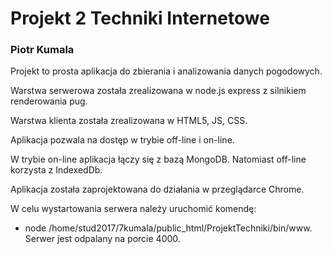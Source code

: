 # Projekt 2 Techniki Internetowe
### Piotr Kumala

Projekt to prosta aplikacja do zbierania i analizowania danych pogodowych.

Warstwa serwerowa została zrealizowana w node.js express z silnikiem renderowania pug.

Warstwa klienta została zrealizowana w HTML5, JS, CSS.

Aplikacja pozwala na dostęp w trybie off-line i on-line.
 
W trybie on-line aplikacja łączy się z bazą MongoDB.
Natomiast off-line korzysta z IndexedDb.

Aplikacja została zaprojektowana do działania w przeglądarce Chrome.

W celu wystartowania serwera należy uruchomić komendę:
- node /home/stud2017/7kumala/public_html/ProjektTechniki/bin/www.
Serwer jest odpalany na porcie 4000.